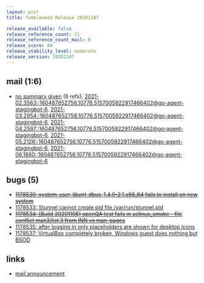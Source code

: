 ```yaml
---
layout: post
title: Tumbleweed Release 20201107

release_available: false
release_reference_count: 11
release_reference_count_mail: 6
release_score: 88
release_stability_level: moderate
release_version: 20201107
---
```


## mail (1:6)

- [no summary given](https://lists.opensuse.org/archives/list/factory@lists.opensuse.org/thread/E267MQNDWMLAZNJRJKJFTIHEHXIZTFPZ) (6 refs); [2021-02.3563::<160487652756.10776.5157005922917466402@go-agent-stagingbot-6>](https://lists.opensuse.org/archives/list/factory@lists.opensuse.org/thread/E267MQNDWMLAZNJRJKJFTIHEHXIZTFPZ), [2021-03.2954::<160487652756.10776.5157005922917466402@go-agent-stagingbot-6>](https://lists.opensuse.org/archives/list/factory@lists.opensuse.org/thread/E267MQNDWMLAZNJRJKJFTIHEHXIZTFPZ), [2021-04.2597::<160487652756.10776.5157005922917466402@go-agent-stagingbot-6>](https://lists.opensuse.org/archives/list/factory@lists.opensuse.org/thread/E267MQNDWMLAZNJRJKJFTIHEHXIZTFPZ), [2021-05.2126::<160487652756.10776.5157005922917466402@go-agent-stagingbot-6>](https://lists.opensuse.org/archives/list/factory@lists.opensuse.org/thread/E267MQNDWMLAZNJRJKJFTIHEHXIZTFPZ), [2021-06.1860::<160487652756.10776.5157005922917466402@go-agent-stagingbot-6>](https://lists.opensuse.org/archives/list/factory@lists.opensuse.org/thread/E267MQNDWMLAZNJRJKJFTIHEHXIZTFPZ)

## bugs (5)

<!--more-->

- ~~[1178530: system-user-libvirt-dbus-1.4.0-2.1.x86_64 fails to install on new system](https://bugzilla.opensuse.org/show_bug.cgi?id=1178530)~~
- [1178533: Stunnel cannot create pid file /var/run/stunnel.pid](https://bugzilla.opensuse.org/show_bug.cgi?id=1178533)
- ~~[1178534: \[Build 20201106\] openQA test fails in selinux_smoke - file conflict man3/list.3 from INN vs man-pages](https://bugzilla.opensuse.org/show_bug.cgi?id=1178534)~~
- [1178535: after logging in only placeholders are shown for desktop icons](https://bugzilla.opensuse.org/show_bug.cgi?id=1178535)
- [1178537: VirtualBox completely broken, Windows guest does nothing but BSOD](https://bugzilla.opensuse.org/show_bug.cgi?id=1178537)



## links

- [mail announcement](https://lists.opensuse.org/archives/list/factory@lists.opensuse.org/thread/E267MQNDWMLAZNJRJKJFTIHEHXIZTFPZ)
